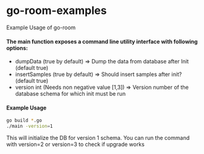 # go-room-examples
Example Usage of go-room

#### The main function exposes a command line utility interface with following options:  
  - dumpData (true by default) => Dump the data from database after Init (default true)  
  - insertSamples (true by default) => Should insert samples after init? (default true)  
  - version int (Needs non negative value [1,3]) => Version number of the database schema for which init must be run  

#### Example Usage
```bash
go build *.go
./main -version=1
```
This will initialize the DB for version 1 schema. You can run the command with version=2 or version=3 to check if upgrade works
